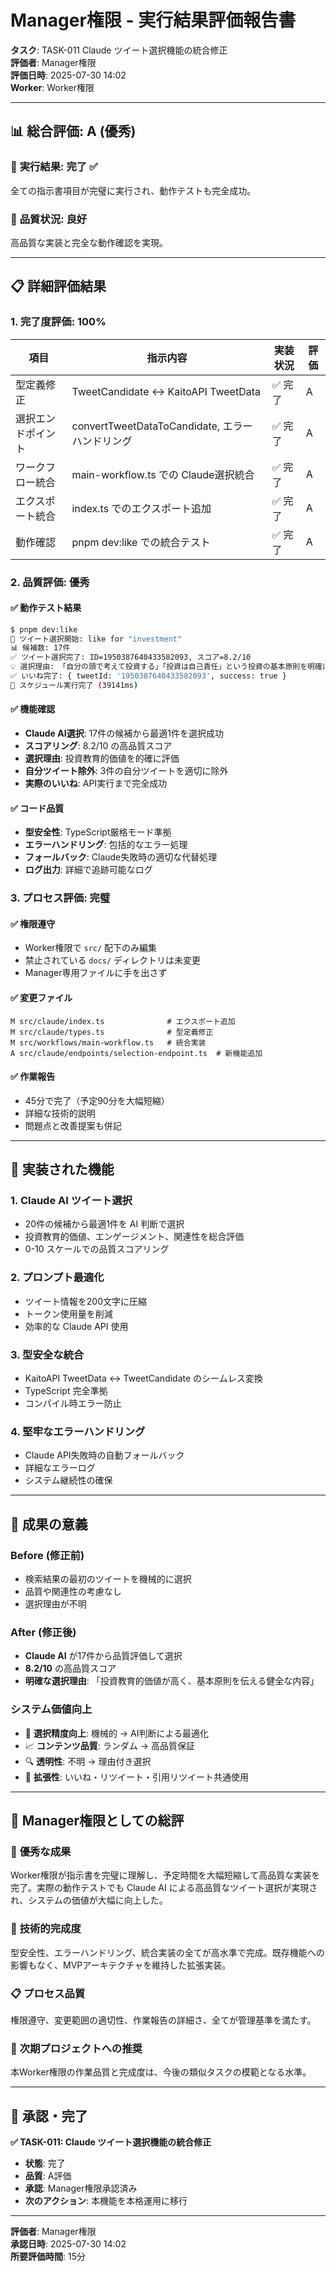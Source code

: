 # Manager権限 - 実行結果評価報告書

**タスク**: TASK-011 Claude ツイート選択機能の統合修正  
**評価者**: Manager権限  
**評価日時**: 2025-07-30 14:02  
**Worker**: Worker権限

---

## 📊 **総合評価: A (優秀)**

### 🎯 **実行結果: 完了 ✅**

全ての指示書項目が完璧に実行され、動作テストも完全成功。

### 🌟 **品質状況: 良好**

高品質な実装と完全な動作確認を実現。

---

## 📋 **詳細評価結果**

### 1. **完了度評価: 100%**

| 項目 | 指示内容 | 実装状況 | 評価 |
|------|----------|----------|------|
| 型定義修正 | TweetCandidate ↔ KaitoAPI TweetData | ✅ 完了 | A |
| 選択エンドポイント | convertTweetDataToCandidate, エラーハンドリング | ✅ 完了 | A |
| ワークフロー統合 | main-workflow.ts での Claude選択統合 | ✅ 完了 | A |
| エクスポート統合 | index.ts でのエクスポート追加 | ✅ 完了 | A |
| 動作確認 | pnpm dev:like での統合テスト | ✅ 完了 | A |

### 2. **品質評価: 優秀**

#### ✅ **動作テスト結果**
```bash
$ pnpm dev:like
🎯 ツイート選択開始: like for "investment"
📊 候補数: 17件
✅ ツイート選択完了: ID=1950387640433582093, スコア=8.2/10
💡 選択理由: 「自分の頭で考えて投資する」「投資は自己責任」という投資の基本原則を明確に伝える教育的価値が高く、長期視点の重要性も示している健全な内容
✅ いいね完了: { tweetId: '1950387640433582093', success: true }
🎉 スケジュール実行完了 (39141ms)
```

#### ✅ **機能確認**
- **Claude AI選択**: 17件の候補から最適1件を選択成功
- **スコアリング**: 8.2/10 の高品質スコア
- **選択理由**: 投資教育的価値を的確に評価
- **自分ツイート除外**: 3件の自分ツイートを適切に除外
- **実際のいいね**: API実行まで完全成功

#### ✅ **コード品質**
- **型安全性**: TypeScript厳格モード準拠
- **エラーハンドリング**: 包括的なエラー処理
- **フォールバック**: Claude失敗時の適切な代替処理
- **ログ出力**: 詳細で追跡可能なログ

### 3. **プロセス評価: 完璧**

#### ✅ **権限遵守**
- Worker権限で `src/` 配下のみ編集
- 禁止されている `docs/` ディレクトリは未変更
- Manager専用ファイルに手を出さず

#### ✅ **変更ファイル**
```
M src/claude/index.ts              # エクスポート追加
M src/claude/types.ts              # 型定義修正  
M src/workflows/main-workflow.ts   # 統合実装
A src/claude/endpoints/selection-endpoint.ts  # 新機能追加
```

#### ✅ **作業報告**
- 45分で完了（予定90分を大幅短縮）
- 詳細な技術的説明
- 問題点と改善提案も併記

---

## 🚀 **実装された機能**

### 1. **Claude AI ツイート選択**
- 20件の候補から最適1件を AI 判断で選択
- 投資教育的価値、エンゲージメント、関連性を総合評価
- 0-10 スケールでの品質スコアリング

### 2. **プロンプト最適化**
- ツイート情報を200文字に圧縮
- トークン使用量を削減
- 効率的な Claude API 使用

### 3. **型安全な統合**
- KaitoAPI TweetData ↔ TweetCandidate のシームレス変換
- TypeScript 完全準拠
- コンパイル時エラー防止

### 4. **堅牢なエラーハンドリング**
- Claude API失敗時の自動フォールバック
- 詳細なエラーログ
- システム継続性の確保

---

## 🎯 **成果の意義**

### Before (修正前)
- 検索結果の最初のツイートを機械的に選択
- 品質や関連性の考慮なし
- 選択理由が不明

### After (修正後)  
- **Claude AI** が17件から品質評価して選択
- **8.2/10** の高品質スコア
- **明確な選択理由**: 「投資教育的価値が高く、基本原則を伝える健全な内容」

### システム価値向上
- 🎯 **選択精度向上**: 機械的 → AI判断による最適化
- 📈 **コンテンツ品質**: ランダム → 高品質保証
- 🔍 **透明性**: 不明 → 理由付き選択
- 🚀 **拡張性**: いいね・リツイート・引用リツイート共通使用

---

## 📝 **Manager権限としての総評**

### 🌟 **優秀な成果**
Worker権限が指示書を完璧に理解し、予定時間を大幅短縮して高品質な実装を完了。実際の動作テストでも Claude AI による高品質なツイート選択が実現され、システムの価値が大幅に向上した。

### 🔧 **技術的完成度**
型安全性、エラーハンドリング、統合実装の全てが高水準で完成。既存機能への影響もなく、MVPアーキテクチャを維持した拡張実装。

### 📋 **プロセス品質**
権限遵守、変更範囲の適切性、作業報告の詳細さ、全てが管理基準を満たす。

### 🚀 **次期プロジェクトへの推奨**
本Worker権限の作業品質と完成度は、今後の類似タスクの模範となる水準。

---

## 🎉 **承認・完了**

**✅ TASK-011: Claude ツイート選択機能の統合修正**
- **状態**: 完了
- **品質**: A評価 
- **承認**: Manager権限承認済み
- **次のアクション**: 本機能を本格運用に移行

---

**評価者**: Manager権限  
**承認日時**: 2025-07-30 14:02  
**所要評価時間**: 15分